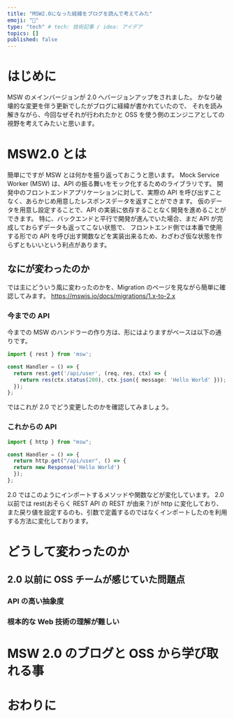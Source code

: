 ```yaml
---
title: "MSW2.0になった経緯をブログを読んで考えてみた"
emoji: "📌"
type: "tech" # tech: 技術記事 / idea: アイデア
topics: []
published: false
---
```


# はじめに

MSW のメインバージョンが 2.0 へバージョンアップをされました。
かなり破壊的な変更を伴う更新でしたがブログに経緯が書かれていたので、
それを読み解きながら、今回なぜそれが行われたかと OSS を使う側のエンジニアとしての視野を考えてみたいと思います。

# MSW2.0 とは

簡単にですが MSW とは何かを振り返っておこうと思います。
Mock Service Worker (MSW) は、API の振る舞いをモック化するためのライブラリです。
開発中のフロントエンドアプリケーションに対して、実際の API を呼び出すことなく、あらかじめ用意したレスポンスデータを返すことができます。
仮のデータを用意し設定することで、API の実装に依存することなく開発を進めることができます。
特に、バックエンドと平行で開発が進んでいた場合、まだ API が完成しておらずデータも返ってこない状態で、
フロントエンド側では本番で使用する形での API を呼び出す関数などを実装出来るため、わざわざ仮な状態を作らずともいいという利点があります。

## なにが変わったのか

では主にどういう風に変わったのかを、Migration のページを見ながら簡単に確認してみます。
https://mswjs.io/docs/migrations/1.x-to-2.x

### 今までの API

今までの MSW のハンドラーの作り方は、形にはよりますがベースは以下の通りです。

```ts
import { rest } from 'msw';

const Handler = () => {
  return rest.get('/api/user', (req, res, ctx) => {
    return res(ctx.status(200), ctx.json({ message: 'Hello World' }));
  });
};
```

ではこれが 2.0 でどう変更したのかを確認してみましょう。

### これからの API

```ts
import { http } from "msw";

const Handler = () => {
  return http.get("/api/user", () => {
  return new Response('Hello World')
  });
};
```

2.0 ではこのようにインポートするメソッドや関数などが変化しています。
2.0 以前では rest(おそらく REST API の REST が由来？)が http に変化しており、
また戻り値を設定するのも、引数で定義するのではなくインポートしたのを利用する方法に変化しております。

# どうして変わったのか

## 2.0 以前に OSS チームが感じていた問題点

### API の高い抽象度

### 根本的な Web 技術の理解が難しい

# MSW 2.0 のブログと OSS から学び取れる事

# おわりに
